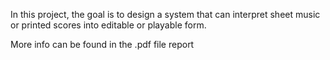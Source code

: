 In this project, the goal is to design a system that can interpret sheet music or printed scores into editable or playable form.

More info can be found in the .pdf file report
